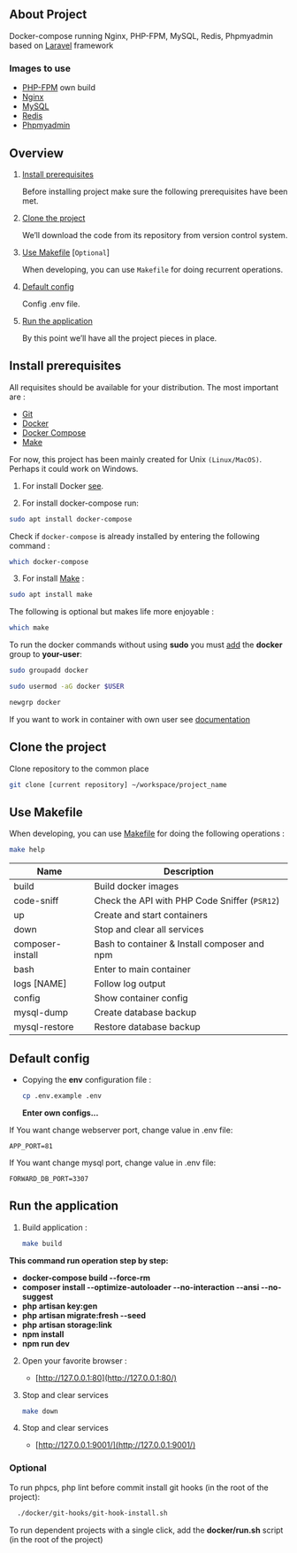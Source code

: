 ## About Project

Docker-compose running Nginx, PHP-FPM, MySQL, Redis, Phpmyadmin based on [Laravel](https://laravel.com/docs) framework

### Images to use

* [PHP-FPM](https://hub.docker.com/_/php) own build
* [Nginx](https://registry.hub.docker.com/_/nginx)
* [MySQL](https://hub.docker.com/_/mysql/)
* [Redis](https://registry.hub.docker.com/_/redis)
* [Phpmyadmin](https://hub.docker.com/r/phpmyadmin/phpmyadmin/)

## Overview

1. [Install prerequisites](#install-prerequisites)

   Before installing project make sure the following prerequisites have been met.

2. [Clone the project](#clone-the-project)

   We’ll download the code from its repository from version control system.

3. [Use Makefile](#use-makefile) [`Optional`]

   When developing, you can use `Makefile` for doing recurrent operations.

4. [Default config](#default-config)

   Config .env file.

5. [Run the application](#run-the-application)

   By this point we’ll have all the project pieces in place.

## Install prerequisites

All requisites should be available for your distribution. The most important are :

* [Git](https://git-scm.com/downloads)
* [Docker](https://docs.docker.com/engine/install/ubuntu/)
* [Docker Compose](https://docs.docker.com/compose/install/)
* [Make](https://www.gnu.org/software/make/manual/make.html)

For now, this project has been mainly created for Unix `(Linux/MacOS)`. Perhaps it could work on Windows.

1. For install Docker [see](https://docs.docker.com/engine/install/ubuntu/).

2. For install docker-compose run:

```sh
sudo apt install docker-compose
```

Check if `docker-compose` is already installed by entering the following command :

```sh
which docker-compose
```

3. For install [Make](https://www.gnu.org/software/make/manual/make.html) :

```sh
sudo apt install make
```

The following is optional but makes life more enjoyable :

```sh
which make
```

To run the docker commands without using **sudo** you
must [add](https://docs.docker.com/engine/install/linux-postinstall/) the **docker** group to **your-user**:

```bash
sudo groupadd docker
```

```bash
sudo usermod -aG docker $USER
```

```bash
newgrp docker
```

If you want to work in container with own user see [documentation](https://docs.docker.com/engine/security/rootless/)

## Clone the project

Clone repository to the common place

```bash
git clone [current repository] ~/workspace/project_name
```

## Use Makefile

When developing, you can use [Makefile](https://en.wikipedia.org/wiki/Make_(software)) for doing the following
operations :

```bash
make help
```

| Name             | Description                                   |
|------------------|-----------------------------------------------|
| build            | Build docker images                           |
| code-sniff       | Check the API with PHP Code Sniffer (`PSR12`) |
| up               | Create and start containers                   |
| down             | Stop and clear all services                   |
| composer-install | Bash to container & Install composer and npm  |
| bash             | Enter to main container                       |
| logs [NAME]      | Follow log output                             |
| config           | Show container config                         |
| mysql-dump       | Create database backup                        |
| mysql-restore    | Restore database backup                       |

## Default config

* Copying the **env** configuration file :
    ```sh
    cp .env.example .env
    ```
  **Enter own configs...**

If You want change webserver port, change value in .env file:

```
APP_PORT=81
```

If You want change mysql port, change value in .env file:

```
FORWARD_DB_PORT=3307
```

## Run the application

1. Build application :
    ```sh
    make build
    ```

**This command run operation step by step:**

- **docker-compose build --force-rm**
- **composer install --optimize-autoloader --no-interaction --ansi --no-suggest**
- **php artisan key:gen**
- **php artisan migrate:fresh --seed**
- **php artisan storage:link**
- **npm install**
- **npm run dev**

2. Open your favorite browser :
    - [http://127.0.0.1:80](http://127.0.0.1:80/)

3. Stop and clear services
    ```sh
    make down
    ```
4. Stop and clear services
    - [http://127.0.0.1:9001/](http://127.0.0.1:9001/)

### Optional

To run phpcs, php lint before commit install git hooks (in the root of the project):

   ```sh
     ./docker/git-hooks/git-hook-install.sh
   ```

To run dependent projects with a single click, add the **docker/run.sh** script (in the root of the project)
